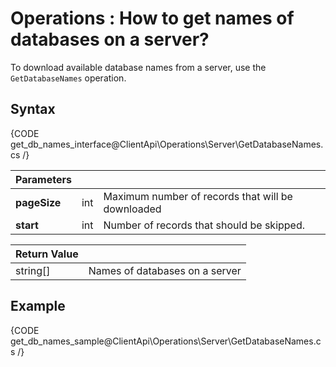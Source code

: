 ﻿# Operations : How to get names of databases on a server?

To download available database names from a server, use the `GetDatabaseNames` operation.

## Syntax

{CODE get_db_names_interface@ClientApi\Operations\Server\GetDatabaseNames.cs /}

| Parameters | | |
| ------------- | ------------- | ----- |
| **pageSize** | int | Maximum number of records that will be downloaded |
| **start** | int | Number of records that should be skipped. |

| Return Value | |
| ------------- | ----- |
| string[] | Names of databases on a server |

## Example

{CODE get_db_names_sample@ClientApi\Operations\Server\GetDatabaseNames.cs /}
